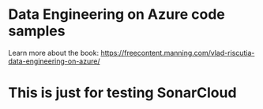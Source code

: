 # Data Engineering on Azure code samples

Learn more about the book: https://freecontent.manning.com/vlad-riscutia-data-engineering-on-azure/

# This is just for testing SonarCloud